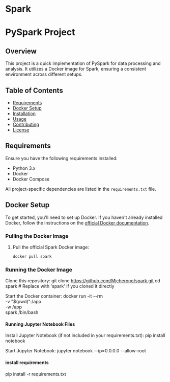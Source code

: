 # Spark
# PySpark Project

## Overview
This project is a quick implementation of PySpark for data processing and analysis. It utilizes a Docker image for Spark, ensuring a consistent environment across different setups.

## Table of Contents
- [Requirements](#requirements)
- [Docker Setup](#docker-setup)
- [Installation](#installation)
- [Usage](#usage)
- [Contributing](#contributing)
- [License](#license)

## Requirements
Ensure you have the following requirements installed:

- Python 3.x
- Docker
- Docker Compose

All project-specific dependencies are listed in the `requirements.txt` file.

## Docker Setup
To get started, you'll need to set up Docker. If you haven't already installed Docker, follow the instructions on the [official Docker documentation](https://docs.docker.com/get-docker/).

### Pulling the Docker Image
1. Pull the official Spark Docker image:
   ```bash
   docker pull spark

### Running the Docker Image
Clone this repository:
git clone https://github.com/Mjcherono/spark.git
cd spark  # Replace <repository-directory> with 'spark' if you cloned it directly

Start the Docker container:
docker run -it --rm \
   -v "$(pwd)":/app \
   -w /app \
   spark /bin/bash

#### Running Jupyter Notebook Files
Install Jupyter Notebook (if not included in your requirements.txt):
pip install notebook

Start Jupyter Notebook:
jupyter notebook --ip=0.0.0.0 --allow-root

#### install requirements
pip install -r requirements.txt

